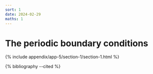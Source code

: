 ```yaml
---
sort: 1
date: 2024-02-29
maths: 1
---
```


# The periodic boundary conditions

{% include appendix/app-5/section-1/section-1.html %}

{% bibliography --cited %}
